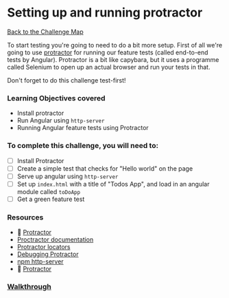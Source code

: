 # Setting up and running protractor

[Back to the Challenge Map](00_challenge_map.md)

To start testing you're going to need to do a bit more setup. First of all we're
going to use [protractor](http://angular.github.io/protractor/#/) for running
our feature tests (called end-to-end tests by Angular). Protractor is a bit like
capybara, but it uses a programme called Selenium to open up an actual browser
and run your tests in that.

Don't forget to do this challenge test-first!

### Learning Objectives covered
- Install protractor
- Run Angular using `http-server`
- Running Angular feature tests using Protractor

### To complete this challenge, you will need to:

- [ ] Install Protractor
- [ ] Create a simple test that checks for "Hello world" on the page
- [ ] Serve up angular using `http-server`
- [ ] Set up `index.html` with a title of "Todos App", and load in an angular
  module called `toDoApp`
- [ ] Get a green feature test

### Resources

- :pill: [Protractor](https://github.com/makersacademy/course/blob/master/pills/angular_protractor.md)
- [Proctractor documentation](http://angular.github.io/protractor/#/)
- [Protractor
  locators](https://github.com/angular/protractor/blob/master/docs/locators.md)
- [Debugging
  Protractor](https://github.com/angular/protractor/blob/master/docs/debugging.md)
- [npm http-server](https://www.npmjs.com/package/http-server)
- :pill: [Protractor](https://github.com/makersacademy/course/blob/master/pills/protractor.md)

### [Walkthrough](walkthroughs/09_protractor.md)
